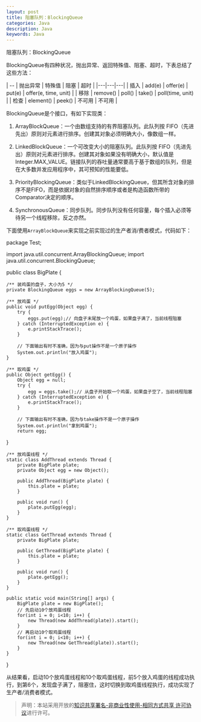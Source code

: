 ```yaml
---
layout: post
title: 阻塞队列：BlockingQueue
categories: Java
description: Java
keywords: Java
---
```


阻塞队列：BlockingQueue

BlockingQueue有四种状况，抛出异常、返回特殊值、阻塞、超时，下表总结了这些方法：

| --  | 抛出异常 | 特殊值 | 阻塞 | 超时 |
|---|---|---|
| 插入 | add(e) | offer(e) | put(e) | offer(e, time, unit) |
| 移除 | remove() | poll() | take() | poll(time, unit) |
| 检查 | element() | peek() | 不可用 | 不可用 |

BlockingQueue是个接口，有如下实现类：

1. ArrayBlockQueue：一个由数组支持的有界阻塞队列。此队列按 FIFO（先进先出）原则对元素进行排序。创建其对象必须明确大小，像数组一样。

2. LinkedBlockQueue：一个可改变大小的阻塞队列。此队列按 FIFO（先进先出）原则对元素进行排序。创建其对象如果没有明确大小，默认值是Integer.MAX_VALUE。链接队列的吞吐量通常要高于基于数组的队列，但是在大多数并发应用程序中，其可预知的性能要低。

3. PriorityBlockingQueue：类似于LinkedBlockingQueue，但其所含对象的排序不是FIFO，而是依据对象的自然排序顺序或者是构造函数所带的Comparator决定的顺序。

4. SynchronousQueue：同步队列。同步队列没有任何容量，每个插入必须等待另一个线程移除，反之亦然。

下面使用`ArrayBlockQueue`来实现之前实现过的生产者消/费者模式，代码如下：

package Test;

import java.util.concurrent.ArrayBlockingQueue;
import java.util.concurrent.BlockingQueue;

public class BigPlate {  
    
    /** 装鸡蛋的盘子，大小为5 */  
    private BlockingQueue eggs = new ArrayBlockingQueue(5);  
      
    /** 放鸡蛋 */  
    public void putEgg(Object egg) {  
        try {  
            eggs.put(egg);// 向盘子末尾放一个鸡蛋，如果盘子满了，当前线程阻塞  
        } catch (InterruptedException e) {  
            e.printStackTrace();  
        }  
  
        // 下面输出有时不准确，因为与put操作不是一个原子操作  
        System.out.println("放入鸡蛋");  
    }  
      
    /** 取鸡蛋 */  
    public Object getEgg() {  
        Object egg = null;  
        try {  
            egg = eggs.take();// 从盘子开始取一个鸡蛋，如果盘子空了，当前线程阻塞  
        } catch (InterruptedException e) {  
            e.printStackTrace();  
        }  
  
        // 下面输出有时不准确，因为与take操作不是一个原子操作  
        System.out.println("拿到鸡蛋");  
        return egg;  
   }  
      
    /** 放鸡蛋线程 */  
    static class AddThread extends Thread {  
        private BigPlate plate;  
        private Object egg = new Object();  
  
        public AddThread(BigPlate plate) {  
            this.plate = plate;  
        }  
  
        public void run() {  
            plate.putEgg(egg);
        }  
    }  
  
    /** 取鸡蛋线程 */  
    static class GetThread extends Thread {  
        private BigPlate plate;  
  
        public GetThread(BigPlate plate) {  
            this.plate = plate;  
        }  
 
        public void run() {  
            plate.getEgg();  
        }  
    }  
      
    public static void main(String[] args) {  
        BigPlate plate = new BigPlate();  
        // 先启动10个放鸡蛋线程  
        for(int i = 0; i<10; i++) {  
            new Thread(new AddThread(plate)).start();  
        }  
        // 再启动10个取鸡蛋线程  
        for(int i = 0; i<10; i++) {  
            new Thread(new GetThread(plate)).start();  
        }  
    }  
}  

从结果看，启动10个放鸡蛋线程和10个取鸡蛋线程，前5个放入鸡蛋的线程成功执行，到第6个，发现盘子满了，阻塞住，这时切换到取鸡蛋线程执行，成功实现了生产者/消费者模式。

> 声明：本站采用开放的[知识共享署名-非商业性使用-相同方式共享 许可协议](https://creativecommons.org/licenses/by-nc-sa/3.0/deed.zh)进行许可。
